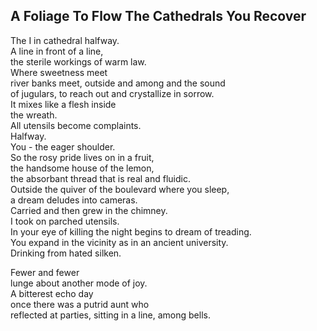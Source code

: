 A Foliage To Flow The Cathedrals You Recover
--------------------------------------------
The I in cathedral halfway.  
A line in front of a line,  
the sterile workings of warm law.  
Where sweetness meet  
river banks meet, outside and among and the sound  
of jugulars, to reach out and crystallize in sorrow.  
It mixes like a flesh inside  
the wreath.  
All utensils become complaints.  
Halfway.  
You - the eager shoulder.  
So the rosy pride lives on in a fruit,  
the handsome house of the lemon,  
the absorbant thread that is real and fluidic.  
Outside the quiver of the boulevard where you sleep,  
a dream deludes into cameras.  
Carried and then grew in the chimney.  
I took on parched utensils.  
In your eye of killing the night begins to dream of treading.  
You expand in the vicinity as in an ancient university.  
Drinking from hated silken.  
  
Fewer and fewer  
lunge about another mode of joy.  
A bitterest echo day  
once there was a putrid aunt who  
reflected at parties, sitting in a line, among bells.  
